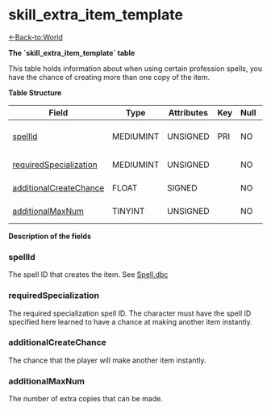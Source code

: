 # skill\_extra\_item\_template

[<-Back-to:World](database-world)

**The \`skill\_extra\_item\_template\` table**

This table holds information about when using certain profession spells, you have the chance of creating more than one copy of the item.

**Table Structure**

| Field                       | Type      | Attributes | Key | Null | Default | Extra | Comment                            |
| --------------------------- | --------- | ---------- | --- | ---- | ------- | ----- | ---------------------------------- |
| [spellId][1]                | MEDIUMINT | UNSIGNED   | PRI | NO   | 0       |       | SpellId of the item creation spell |
| [requiredSpecialization][2] | MEDIUMINT | UNSIGNED   |     | NO   | 0       |       | Specialization spell id            |
| [additionalCreateChance][3] | FLOAT     | SIGNED     |     | NO   | 0       |       | chance to create add               |
| [additionalMaxNum][4]       | TINYINT   | UNSIGNED   |     | NO   | 0       |       | max num of adds                    |

[1]: #spellid
[2]: #requiredspecialization
[3]: #additionalcreatechance
[4]: #additionalmaxnum

**Description of the fields**

### spellId

The spell ID that creates the item. See [Spell.dbc](spell)

### requiredSpecialization

The required specialization spell ID. The character must have the spell ID specified here learned to have a chance at making another item instantly.

### additionalCreateChance

The chance that the player will make another item instantly.

### additionalMaxNum

The number of extra copies that can be made.
